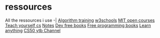 # ressources
All the ressources i use
-|
[Algorithm training](http://www.france-ioi.org/)
[w3schools](https://www.w3schools.com/)
[MIT open courses](https://ocw.mit.edu/courses/)
[Teach yourself cs](https://teachyourselfcs.com/)
[Notes](https://goalkicker.com/)
[Dev free books](https://devfreebooks.github.io/)
[Free programming books](https://github.com/EbookFoundation/free-programming-books/blob/master/free-programming-books.md)
[Learn anything](https://github.com/learn-anything/books) 
[CS50 ytb Channel](https://www.youtube.com/user/cs50tv)
